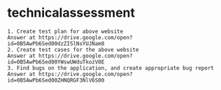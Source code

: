 # technicalassessment

    1. Create test plan for above website
    Answer at https://drive.google.com/open?id=0B5AwPb6Sed00dzZISlNsYUJNam8
    2. Create test cases for the above website
    Answer at https://drive.google.com/open?id=0B5AwPb6Sed00YWswUWduTkozV0E
    3. Find bugs on the application, and create appropriate bug report
    Answer at https://drive.google.com/open?id=0B5AwPb6Sed00ZHNQRGF3NlV6S00
